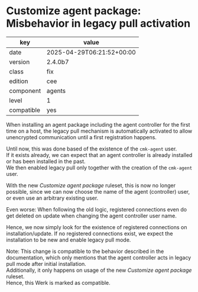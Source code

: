 [//]: # (werk v2)
# Customize agent package: Misbehavior in legacy pull activation

key        | value
---------- | ---
date       | 2025-04-29T06:21:52+00:00
version    | 2.4.0b7
class      | fix
edition    | cee
component  | agents
level      | 1
compatible | yes

When installing an agent package including the agent controller for the
first time on a host, the legacy pull mechanism is automatically activated to
allow unencrypted communication until a first registration happens.

Until now, this was done based of the existence of the `cmk-agent` user.<br>
If it exists already, we can expect that an agent controller is already
installed or has been installed in the past.<br>
We then enabled legacy pull only together with the creation of the `cmk-agent` user.

With the new _Customize agent package_ ruleset, this is now no longer
possible, since we can now choose the name of the agent (controller) user,
or even use an arbitrary existing user.

Even worse: When following the old logic, registered connections even
do get deleted on update when changing the agent controller user name.

Hence, we now simply look for the existence of registered connections
on installation/update.
If no registered connections exist, we expect the installation to be
new and enable legacy pull mode.

Note: This change is compatible to the behavior described in the documentation,
which only mentions that the agent controller acts in legacy pull mode after
initial installation.<br>
Additionally, it only happens on usage of the new _Customize agent package_
ruleset.<br>
Hence, this Werk is marked as compatible.

